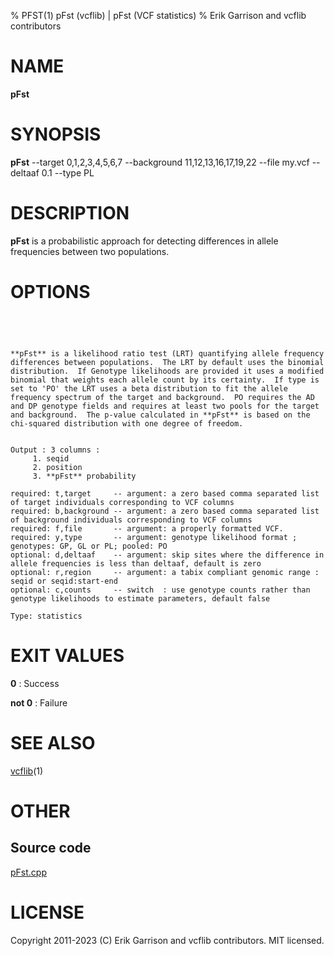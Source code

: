 % PFST(1) pFst (vcflib) | pFst (VCF statistics)
% Erik Garrison and vcflib contributors

# NAME

**pFst**

# SYNOPSIS

**pFst** --target 0,1,2,3,4,5,6,7 --background 11,12,13,16,17,19,22 --file my.vcf --deltaaf 0.1 --type PL

# DESCRIPTION

**pFst** is a probabilistic approach for detecting differences in allele frequencies between two populations.



# OPTIONS

```




**pFst** is a likelihood ratio test (LRT) quantifying allele frequency
differences between populations.  The LRT by default uses the binomial
distribution.  If Genotype likelihoods are provided it uses a modified
binomial that weights each allele count by its certainty.  If type is
set to 'PO' the LRT uses a beta distribution to fit the allele
frequency spectrum of the target and background.  PO requires the AD
and DP genotype fields and requires at least two pools for the target
and background.  The p-value calculated in **pFst** is based on the
chi-squared distribution with one degree of freedom.


Output : 3 columns :     
     1. seqid            
     2. position         
     3. **pFst** probability 

required: t,target     -- argument: a zero based comma separated list of target individuals corresponding to VCF columns       
required: b,background -- argument: a zero based comma separated list of background individuals corresponding to VCF columns   
required: f,file       -- argument: a properly formatted VCF.                                                                  
required: y,type       -- argument: genotype likelihood format ; genotypes: GP, GL or PL; pooled: PO                           
optional: d,deltaaf    -- argument: skip sites where the difference in allele frequencies is less than deltaaf, default is zero
optional: r,region     -- argument: a tabix compliant genomic range : seqid or seqid:start-end                                 
optional: c,counts     -- switch  : use genotype counts rather than genotype likelihoods to estimate parameters, default false 

Type: statistics

```





# EXIT VALUES

**0**
: Success

**not 0**
: Failure

# SEE ALSO



[vcflib](./vcflib.md)(1)



# OTHER

## Source code

[pFst.cpp](https://github.com/vcflib/vcflib/blob/master/src/pFst.cpp)

# LICENSE

Copyright 2011-2023 (C) Erik Garrison and vcflib contributors. MIT licensed.

<!--
  Created with ./scripts/bin2md.rb scripts/bin2md-template.erb
-->
